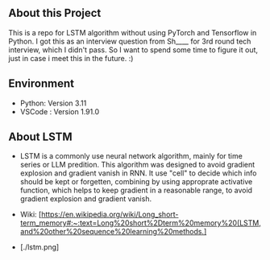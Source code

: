 ## About this Project

This is a repo for LSTM algorithm without using PyTorch and Tensorflow in Python.
I got this as an interview question from Sh____ for 3rd round tech interview, which I didn't pass.
So I want to spend some time to figure it out, just in case i meet this in the future. :)

## Environment

- Python: Version 3.11
- VSCode : Version 1.91.0

## About LSTM

- LSTM is a commonly use neural network algorithm, mainly for time series or LLM predition. This algorithm was designed to avoid gradient explosion and gradient vanish in RNN. It use "cell" to decide which info should be kept or forgetten, combining by using approprate activative function, which helps to keep gradient in a reasonable range, to avoid gradient explosion and gradient vanish.

- Wiki: [https://en.wikipedia.org/wiki/Long_short-term_memory#:~:text=Long%20short%2Dterm%20memory%20(LSTM,and%20other%20sequence%20learning%20methods.]

- [./lstm.png]
